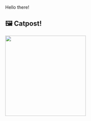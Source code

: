 Hello there!



## 🖼️ Catpost!

<sub>
    <img src="https://cdn2.thecatapi.com/images/mJuCVpoXL.jpg" height="256">
</sub>

